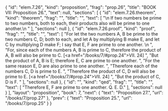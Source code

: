 {
  "id": "elem.7.26",
  "kind": "proposition",
  "frag": "prop.26",
  "title": "BOOK VII: Proposition 26.",
  "text": null,
  "sections": [
    {
      "id": "elem.7.26.theorem",
      "kind": "theorem",
      "frag": "",
      "title": "",
      "text": [
        "\n       If two numbers be prime to two numbers, both to each, their products also will be prime to one another.\n      "
      ],
      "sections": null
    },
    {
      "id": "elem.7.26.proof",
      "kind": "proof",
      "frag": "",
      "title": "",
      "text": [
        "For let the two numbers A, B be prime to the two numbers C, D; both to each, and let A by multiplying B make E, and let C by multiplying D make F; I say that E, F are prime to one another. \n      ",
        "For, since each of the numbers A, B is prime to C, therefore the product of A, B will also be prime to C. [<a href=\"/books/7/#prop.24\">VII. 24</a>] ",
        "But the product of A, B is E; therefore E, C are prime to one another. ",
        "For the same reason E, D are also prime to one another. ",
        "Therefore each of the numbers C, D is prime to E. ",
        "Therefore the product of C, D will also be prime to E. [<a href=\"/books/7/#prop.24\">VII. 24</a>] ",
        "But the product of C, D is F. "
      ],
      "sections": null
    },
    {
      "id": "",
      "kind": "qed",
      "frag": "",
      "title": "",
      "text": [
        "Therefore E, F are prime to one another. Q. E. D."
      ],
      "sections": null
    }
  ],
  "layout": "proposition",
  "book": 7,
  "next": {
    "text": "Proposition 27.",
    "url": "/books/7/prop.27"
  },
  "prev": {
    "text": "Proposition 25.",
    "url": "/books/7/prop.25"
  }
}
